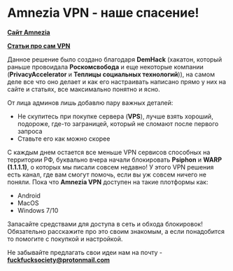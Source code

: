 # Amnezia VPN - наше спасение! 
[**Сайт Amnezia**](https://ru.amnezia.org/)

[**Статьи про сам VPN**](https://habr.com/ru/company/amnezia/blog/)

Данное решение было создано благодаря **DemHack** (хакатон, который раньше провоидала **Роскомсвобода** и еще некоторые компании (**PrivacyAccelerator** и **Теплицы социальных технологий**)), на самом деле все что оно делает и как 
его настраивать написано прямо у них на сайте и статьях, все максимально понятно и ясно. 

От лица админов лишь добавлю пару важных деталей: 
* Не скупитесь при покупке сервера (**VPS**), лучше взять хороший, подороже, где-то заграницей, который не сломают после первого запроса
* Ставьте его как можно скорее

С каждым днем остается все меньше VPN сервисов способных на территории РФ, буквально вчера начали блокировать **Psiphon** и **WARP (1.1.1.1)**, о которых мы писали совсем недавно! 
У этого VPN решения есть канал, где вам смогут помочь, если вы уж совсем ничего не поняли. 
Пока что **Amnezia VPN** доступен на такие плотформы как: 
- Android
- MacOS
- Windows 7/10 

Запасайте средствами для доступа в сеть и обхода блокировок! Обязательно расскажите про это своим знакомым, а если понадобится то помогите с покупкой и настройкой.

Не забывайте предлагать свои идеи нам на почту - **fuckfucksociety@protonmail.com**
